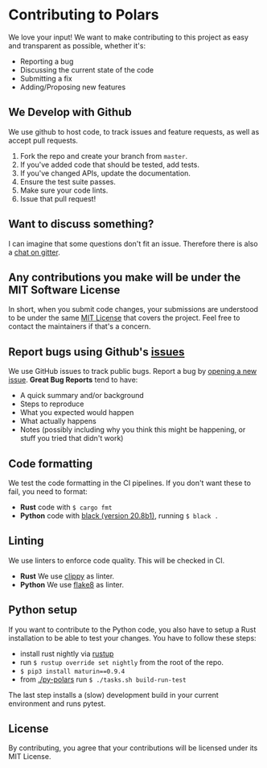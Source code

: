 # Contributing to Polars
We love your input! We want to make contributing to this project as easy and transparent as possible, whether it's:

- Reporting a bug
- Discussing the current state of the code
- Submitting a fix
- Adding/Proposing new features

## We Develop with Github
We use github to host code, to track issues and feature requests, as well as accept pull requests.

1. Fork the repo and create your branch from `master`.
2. If you've added code that should be tested, add tests.
3. If you've changed APIs, update the documentation.
4. Ensure the test suite passes.
5. Make sure your code lints.
6. Issue that pull request!

## Want to discuss something?
I can imagine that some questions don't fit an issue.
Therefore there is also a [chat on gitter](https://gitter.im/polars-rs/community).

## Any contributions you make will be under the MIT Software License
In short, when you submit code changes, your submissions are understood to be under the same
[MIT License](http://choosealicense.com/licenses/mit/) that covers the project.
Feel free to contact the maintainers if that's a concern.

## Report bugs using Github's [issues](https://github.com/ritchie46/polars/issues)
We use GitHub issues to track public bugs. Report a bug by [opening a new issue]().
**Great Bug Reports** tend to have:

- A quick summary and/or background
- Steps to reproduce
- What you expected would happen
- What actually happens
- Notes (possibly including why you think this might be happening, or stuff you tried that didn't work)

## Code formatting
We test the code formatting in the CI pipelines. If you don't want these to fail, you need to format:

* **Rust** code with `$ cargo fmt`
* **Python** code with [black (version 20.8b1)](https://github.com/psf/black), running `$ black .`

## Linting
We use linters to enforce code quality. This will be checked in CI.

* **Rust** We use [clippy](https://github.com/rust-lang/rust-clippy) as linter.
* **Python** We use [flake8](https://flake8.pycqa.org/en/latest/) as linter.

## Python setup
If you want to contribute to the Python code, you also have to setup a Rust installation to be able to test your changes.
You have to follow these steps:

* install rust nightly via [rustup](https://www.rust-lang.org/tools/install)
* run `$ rustup override set nightly` from the root of the repo.
* `$ pip3 install maturin==0.9.4`
* from [./py-polars](./py-polars) run `$ ./tasks.sh build-run-test`

The last step installs a (slow) development build in your current environment and runs pytest.

## License
By contributing, you agree that your contributions will be licensed under its MIT License.

